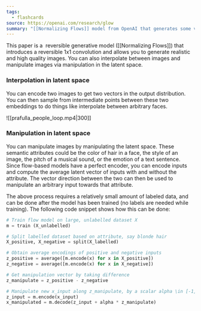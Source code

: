 ```yaml
---
tags:
  - flashcards
source: https://openai.com/research/glow
summary: "[[Normalizing Flows]] model from OpenAI that generates some very cool images of faces"
---
```

This paper is a  reversible generative model ([[Normalizing Flows]]) that introduces a reversible 1x1 convolution and allows you to generate realistic and high quality images. You can also interpolate between images and manipulate images via manipulation in the latent space.
### Interpolation in latent space
You can encode two images to get two vectors in the output distribution. You can then sample from intermediate points between these two embeddings to do things like interpolate between arbitrary faces. 

![[prafulla_people_loop.mp4|300]]

### Manipulation in latent space
You can manipulate images by manipulating the latent space. These semantic attributes could be the color of hair in a face, the style of an image, the pitch of a musical sound, or the emotion of a text sentence. Since flow-based models have a perfect encoder, you can encode inputs and compute the average latent vector of inputs with and without the attribute. The vector direction between the two can then be used to manipulate an arbitrary input towards that attribute.

The above process requires a relatively small amount of labeled data, and can be done after the model has been trained (no labels are needed while training). The following code snippet shows how this can be done:
```python
# Train flow model on large, unlabelled dataset X
m = train (X_unlabelled)

# Split labelled dataset based on attribute, say blonde hair
X_positive, X_negative = split(X_labelled)

# Obtain average encodings of positive and negative inputs
z_positive = average([m.encode(x) for x in X_positive])
z_negative = average([m.encode(x) for x in X_negative])

# Get manipulation vector by taking difference
z_manipulate = z_positive - z_negative

# Manipulate new x_input along z_manipulate, by a scalar alpha \in [-1, 1]
z_input = m.encode(x_input)
x_manipulated = m.decode(z_input + alpha * z_manipulate)
```